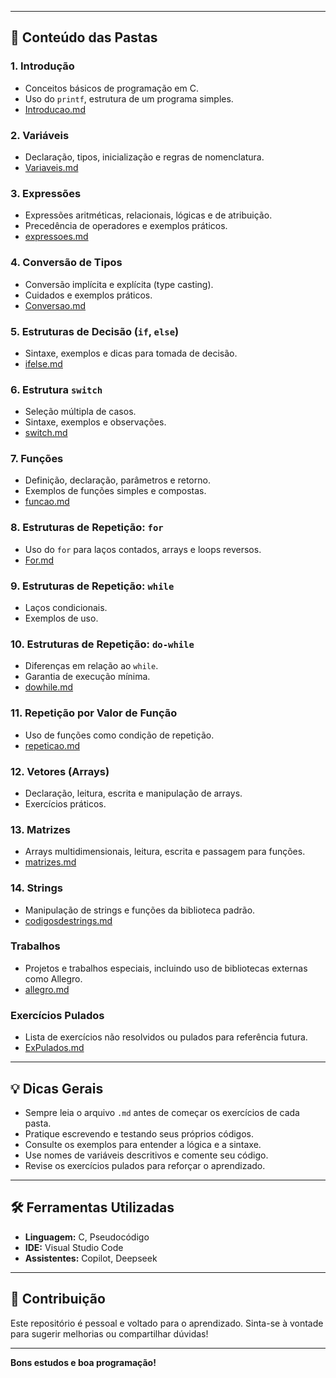
---

## 📖 Conteúdo das Pastas

### 1. Introdução
- Conceitos básicos de programação em C.
- Uso do `printf`, estrutura de um programa simples.
- [Introducao.md](Exercicios/1_Introducao/Introducao.md)

### 2. Variáveis
- Declaração, tipos, inicialização e regras de nomenclatura.
- [Variaveis.md](Exercicios/2_Variaveis/Variaveis.md)

### 3. Expressões
- Expressões aritméticas, relacionais, lógicas e de atribuição.
- Precedência de operadores e exemplos práticos.
- [expressoes.md](Exercicios/3_Expressoes/expressoes.md)

### 4. Conversão de Tipos
- Conversão implícita e explícita (type casting).
- Cuidados e exemplos práticos.
- [Conversao.md](Exercicios/4_Conversão_De_Tipos/Conversao.md)

### 5. Estruturas de Decisão (`if`, `else`)
- Sintaxe, exemplos e dicas para tomada de decisão.
- [ifelse.md](Exercicios/5_ifelse/ifelse.md)

### 6. Estrutura `switch`
- Seleção múltipla de casos.
- Sintaxe, exemplos e observações.
- [switch.md](Exercicios/6_Switch/switch.md)

### 7. Funções
- Definição, declaração, parâmetros e retorno.
- Exemplos de funções simples e compostas.
- [funcao.md](Exercicios/7_funcao/funcao.md)

### 8. Estruturas de Repetição: `for`
- Uso do `for` para laços contados, arrays e loops reversos.
- [For.md](Exercicios/8_for/For.md)

### 9. Estruturas de Repetição: `while`
- Laços condicionais.
- Exemplos de uso.

### 10. Estruturas de Repetição: `do-while`
- Diferenças em relação ao `while`.
- Garantia de execução mínima.
- [dowhile.md](Exercicios/10_do_while/dowhile.md)

### 11. Repetição por Valor de Função
- Uso de funções como condição de repetição.
- [repeticao.md](Exercicios/11_repeticao_por_valor_de_funcao/repeticao.md)

### 12. Vetores (Arrays)
- Declaração, leitura, escrita e manipulação de arrays.
- Exercícios práticos.

### 13. Matrizes
- Arrays multidimensionais, leitura, escrita e passagem para funções.
- [matrizes.md](Exercicios/13_matrizes/matrizes.md)

### 14. Strings
- Manipulação de strings e funções da biblioteca padrão.
- [codigosdestrings.md](Exercicios/14_Strings/codigosdestrings.md)

### Trabalhos
- Projetos e trabalhos especiais, incluindo uso de bibliotecas externas como Allegro.
- [allegro.md](Exercicios/Trabalhos/allegro.md)

### Exercícios Pulados
- Lista de exercícios não resolvidos ou pulados para referência futura.
- [ExPulados.md](Exercicios/ExPulados.md)

---

## 💡 Dicas Gerais

- Sempre leia o arquivo `.md` antes de começar os exercícios de cada pasta.
- Pratique escrevendo e testando seus próprios códigos.
- Consulte os exemplos para entender a lógica e a sintaxe.
- Use nomes de variáveis descritivos e comente seu código.
- Revise os exercícios pulados para reforçar o aprendizado.

---

## 🛠️ Ferramentas Utilizadas

- **Linguagem:** C, Pseudocódigo
- **IDE:** Visual Studio Code
- **Assistentes:** Copilot, Deepseek

---

## 📢 Contribuição

Este repositório é pessoal e voltado para o aprendizado. Sinta-se à vontade para sugerir melhorias ou compartilhar dúvidas!

---

**Bons estudos e boa programação!**